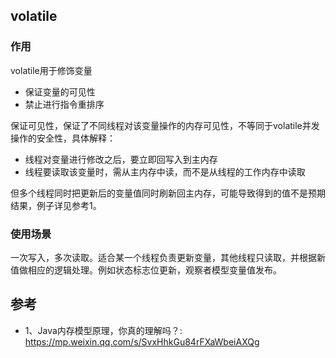 

## volatile
### 作用
volatile用于修饰变量
* 保证变量的可见性
* 禁止进行指令重排序

保证可见性，保证了不同线程对该变量操作的内存可见性，不等同于volatile并发操作的安全性，具体解释：  
* 线程对变量进行修改之后，要立即回写入到主内存
* 线程要读取该变量时，需从主内存中读，而不是从线程的工作内存中读取
  
但多个线程同时把更新后的变量值同时刷新回主内存，可能导致得到的值不是预期结果，例子详见参考1。  

### 使用场景
一次写入，多次读取。适合某一个线程负责更新变量，其他线程只读取，并根据新值做相应的逻辑处理。例如状态标志位更新，观察者模型变量值发布。  

## 参考
* 1、Java内存模型原理，你真的理解吗？: https://mp.weixin.qq.com/s/SvxHhkGu84rFXaWbeiAXQg

